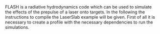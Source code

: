 FLASH is a radiative hydrodynamics code which can be used to simulate the effects of the prepulse of a laser onto targets. In the following the instructions to compile the LaserSlab example will be given. First of all it is necessary to create a profile with the necessary dependencies to run the simulations. 
